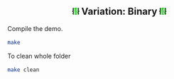 ## <center> <img src="../img/vn_green.png"> Variation: Binary <img src="../img/vn_green.png"> </center>

Compile the demo.

```bash
make 
```

To clean whole folder
 ```bash
 make clean
 ```

